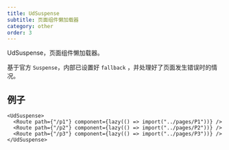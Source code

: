 ```yaml
---
title: UdSuspense
subtitle: 页面组件懒加载器
category: other
order: 3
---
```


UdSuspense，页面组件懒加载器。

基于官方 `Suspense`，内部已设置好 `fallback` ，并处理好了页面发生错误时的情况。

## 例子

```tsx
<UdSuspense>
  <Route path={"/p1"} component={lazy(() => import("../pages/P1"))} />
  <Route path={"/p2"} component={lazy(() => import("../pages/P2"))} />
  <Route path={"/p3"} component={lazy(() => import("../pages/P3"))} />
</UdSuspense>
```
